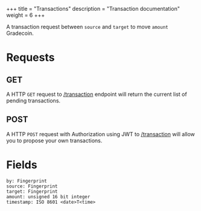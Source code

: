 +++
title = "Transactions"
description = "Transaction documentation"
weight = 6
+++

A transaction request between `source` and `target` to move `amount` Gradecoin.

# Requests

## GET
A HTTP `GET` request to [/transaction](/transaction) endpoint will return the current list of pending transactions.

## POST

A HTTP `POST` request with Authorization using JWT to [/transaction](/transactions) will allow you to propose your own transactions.


# Fields
```
by: Fingerprint
source: Fingerprint
target: Fingerprint
amount: unsigned 16 bit integer
timestamp: ISO 8601 <date>T<time>
```
